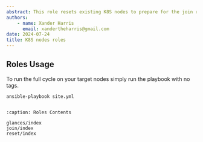 ```yaml
---
abstract: This role resets existing K8S nodes to prepare for the join role.
authors:
    - name: Xander Harris
      email: xandertheharris@gmail.com
date: 2024-07-24
title: K8S nodes roles
---
```


## Roles Usage

To run the full cycle on your target nodes simply run the playbook with no tags.

```{code-block} shell
ansible-playbook site.yml
```

```{index} roles; reset
```

```{toctree}
:caption: Roles Contents

glances/index
join/index
reset/index
```
